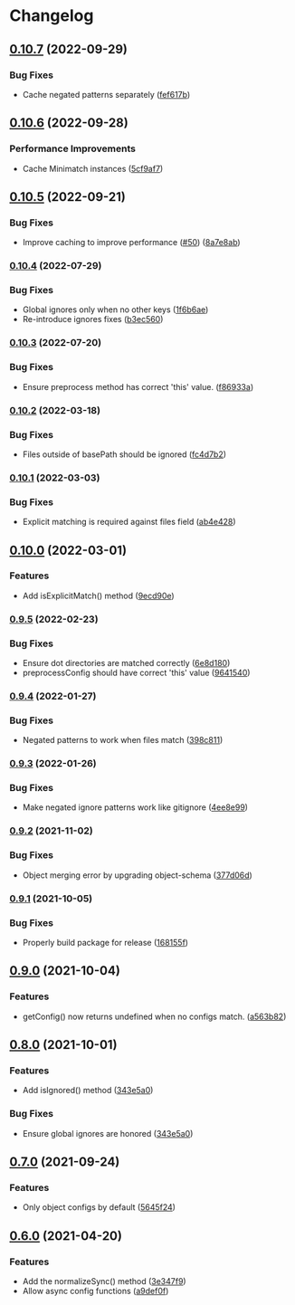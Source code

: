 # Changelog

## [0.10.7](https://github.com/humanwhocodes/config-array/compare/v0.10.6...v0.10.7) (2022-09-29)

### Bug Fixes

* Cache negated patterns separately ([fef617b](https://github.com/humanwhocodes/config-array/commit/fef617b6999f9a4b5871d4525c82c4181bc96fb7))

## [0.10.6](https://github.com/humanwhocodes/config-array/compare/v0.10.5...v0.10.6) (2022-09-28)


### Performance Improvements

* Cache Minimatch instances ([5cf9af7](https://github.com/humanwhocodes/config-array/commit/5cf9af7ecaf227d2106be0cebd92d7f5148867e6))

## [0.10.5](https://github.com/humanwhocodes/config-array/compare/v0.10.4...v0.10.5) (2022-09-21)


### Bug Fixes

* Improve caching to improve performance ([#50](https://github.com/humanwhocodes/config-array/issues/50)) ([8a7e8ab](https://github.com/humanwhocodes/config-array/commit/8a7e8ab499bcbb10d7cbdd676197fc686966a64e))

### [0.10.4](https://www.github.com/humanwhocodes/config-array/compare/v0.10.3...v0.10.4) (2022-07-29)


### Bug Fixes

* Global ignores only when no other keys ([1f6b6ae](https://www.github.com/humanwhocodes/config-array/commit/1f6b6ae89152c1ebe118f55e7ea05c37e7c960dc))
* Re-introduce ignores fixes ([b3ec560](https://www.github.com/humanwhocodes/config-array/commit/b3ec560c485bec2f7420fd63a939448b49a073e3))

### [0.10.3](https://www.github.com/humanwhocodes/config-array/compare/v0.10.2...v0.10.3) (2022-07-20)


### Bug Fixes

* Ensure preprocess method has correct 'this' value. ([f86933a](https://www.github.com/humanwhocodes/config-array/commit/f86933a072e5a4069bab2c1ce284dedf0efa715d))

### [0.10.2](https://www.github.com/humanwhocodes/config-array/compare/v0.10.1...v0.10.2) (2022-03-18)


### Bug Fixes

* Files outside of basePath should be ignored ([fc4d7b2](https://www.github.com/humanwhocodes/config-array/commit/fc4d7b2e851959ab9ab84305f6c78c52e9cc2c3c))

### [0.10.1](https://www.github.com/humanwhocodes/config-array/compare/v0.10.0...v0.10.1) (2022-03-03)


### Bug Fixes

* Explicit matching is required against files field ([ab4e428](https://www.github.com/humanwhocodes/config-array/commit/ab4e4282ecea994ef88d273dc47aa24bf3c6972e))

## [0.10.0](https://www.github.com/humanwhocodes/config-array/compare/v0.9.5...v0.10.0) (2022-03-01)


### Features

* Add isExplicitMatch() method ([9ecd90e](https://www.github.com/humanwhocodes/config-array/commit/9ecd90e2a3e984633f535daa4da3cbfb96964fdd))

### [0.9.5](https://www.github.com/humanwhocodes/config-array/compare/v0.9.4...v0.9.5) (2022-02-23)


### Bug Fixes

* Ensure dot directories are matched correctly ([6e8d180](https://www.github.com/humanwhocodes/config-array/commit/6e8d180f43cedf3c2072d8a1229470e9fafabf5b))
* preprocessConfig should have correct 'this' value ([9641540](https://www.github.com/humanwhocodes/config-array/commit/96415402cf0012ccf8e4af6c7b934dfc1a058986))

### [0.9.4](https://www.github.com/humanwhocodes/config-array/compare/v0.9.3...v0.9.4) (2022-01-27)


### Bug Fixes

* Negated patterns to work when files match ([398c811](https://www.github.com/humanwhocodes/config-array/commit/398c8119d359493dc7b82b40df4d92ea6528375f))

### [0.9.3](https://www.github.com/humanwhocodes/config-array/compare/v0.9.2...v0.9.3) (2022-01-26)


### Bug Fixes

* Make negated ignore patterns work like gitignore ([4ee8e99](https://www.github.com/humanwhocodes/config-array/commit/4ee8e998436e2c4538b06476e0bead8a44fe5a1b))

### [0.9.2](https://www.github.com/humanwhocodes/config-array/compare/v0.9.1...v0.9.2) (2021-11-02)


### Bug Fixes

* Object merging error by upgrading object-schema ([377d06d](https://www.github.com/humanwhocodes/config-array/commit/377d06d2a44d781b0bec70b3389c48b3d5a63f94))

### [0.9.1](https://www.github.com/humanwhocodes/config-array/compare/v0.9.0...v0.9.1) (2021-10-05)


### Bug Fixes

* Properly build package for release ([168155f](https://www.github.com/humanwhocodes/config-array/commit/168155f3fed91ab35566c452efd28debf8ec2b85))

## [0.9.0](https://www.github.com/humanwhocodes/config-array/compare/v0.8.0...v0.9.0) (2021-10-04)


### Features

* getConfig() now returns undefined when no configs match. ([a563b82](https://www.github.com/humanwhocodes/config-array/commit/a563b8255d4eb2bb7745314e3f00ef53792b343f))

## [0.8.0](https://www.github.com/humanwhocodes/config-array/compare/v0.7.0...v0.8.0) (2021-10-01)


### Features

* Add isIgnored() method ([343e5a0](https://www.github.com/humanwhocodes/config-array/commit/343e5a0a9e32028bfc6c0bf1ec0c6badf74f47f9))


### Bug Fixes

* Ensure global ignores are honored ([343e5a0](https://www.github.com/humanwhocodes/config-array/commit/343e5a0a9e32028bfc6c0bf1ec0c6badf74f47f9))

## [0.7.0](https://www.github.com/humanwhocodes/config-array/compare/v0.6.0...v0.7.0) (2021-09-24)


### Features

* Only object configs by default ([5645f24](https://www.github.com/humanwhocodes/config-array/commit/5645f241b2412a3263a02ef9e3a9bd19cc86035d))

## [0.6.0](https://www.github.com/humanwhocodes/config-array/compare/v0.5.0...v0.6.0) (2021-04-20)


### Features

* Add the normalizeSync() method ([3e347f9](https://www.github.com/humanwhocodes/config-array/commit/3e347f9d77c5ca2b15995e75ff7bc4fb96b7d66e))
* Allow async config functions ([a9def0f](https://www.github.com/humanwhocodes/config-array/commit/a9def0faf579c223349dfe08d2486756840538c3))
